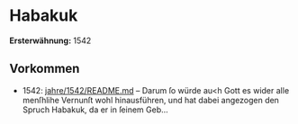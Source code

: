 # Habakuk

**Ersterwähnung:** 1542

## Vorkommen
- 1542: [jahre/1542/README.md](../jahre/1542/README.md) – Darum
ſo würde au<h Gott es wider alle menſhlihe Vernunſt wohl
hinausführen, und hat dabei angezogen den Spruch Habakuk,
da er in ſeinem Geb...

